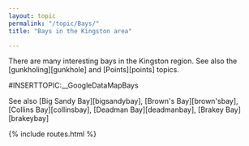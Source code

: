 ```yaml
---
layout: topic
permalink: "/topic/Bays/"
title: "Bays in the Kingston area"

---
```


There are many interesting bays in the Kingston region.  See also the [gunkholing][gunkhole] and [Points][points] topics.

#INSERTTOPIC:__GoogleDataMapBays

See also [Big Sandy Bay][bigsandybay], [Brown's Bay][brown'sbay], [Collins Bay][collinsbay], [Deadman Bay][deadmanbay], [Brakey Bay][brakeybay]

{% include routes.html %}
